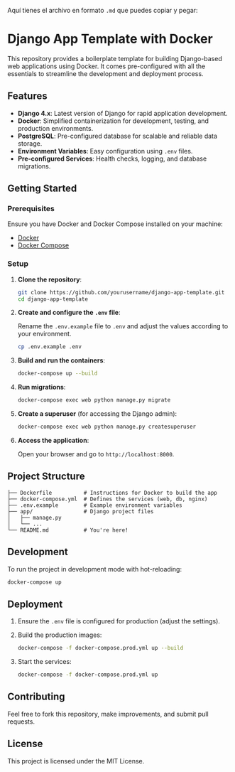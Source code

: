 Aquí tienes el archivo en formato `.md` que puedes copiar y pegar:

# Django App Template with Docker

This repository provides a boilerplate template for building Django-based web applications using Docker. It comes pre-configured with all the essentials to streamline the development and deployment process.

## Features

- **Django 4.x**: Latest version of Django for rapid application development.
- **Docker**: Simplified containerization for development, testing, and production environments.
- **PostgreSQL**: Pre-configured database for scalable and reliable data storage.
- **Environment Variables**: Easy configuration using `.env` files.
- **Pre-configured Services**: Health checks, logging, and database migrations.

## Getting Started

### Prerequisites

Ensure you have Docker and Docker Compose installed on your machine:

- [Docker](https://docs.docker.com/get-docker/)
- [Docker Compose](https://docs.docker.com/compose/install/)

### Setup

1. **Clone the repository**:

   ```bash
   git clone https://github.com/yourusername/django-app-template.git
   cd django-app-template
   ```

2. **Create and configure the `.env` file**:

   Rename the `.env.example` file to `.env` and adjust the values according to your environment.

   ```bash
   cp .env.example .env
   ```

3. **Build and run the containers**:

   ```bash
   docker-compose up --build
   ```

4. **Run migrations**:

   ```bash
   docker-compose exec web python manage.py migrate
   ```

5. **Create a superuser** (for accessing the Django admin):

   ```bash
   docker-compose exec web python manage.py createsuperuser
   ```

6. **Access the application**:

   Open your browser and go to `http://localhost:8000`.

## Project Structure

```
├── Dockerfile          # Instructions for Docker to build the app
├── docker-compose.yml  # Defines the services (web, db, nginx)
├── .env.example        # Example environment variables
├── app/                # Django project files
│   ├── manage.py
│   └── ...
└── README.md           # You're here!
```

## Development

To run the project in development mode with hot-reloading:

```bash
docker-compose up
```

## Deployment

1. Ensure the `.env` file is configured for production (adjust the settings).
2. Build the production images:

   ```bash
   docker-compose -f docker-compose.prod.yml up --build
   ```

3. Start the services:

   ```bash
   docker-compose -f docker-compose.prod.yml up
   ```

## Contributing

Feel free to fork this repository, make improvements, and submit pull requests.

## License

This project is licensed under the MIT License.
```